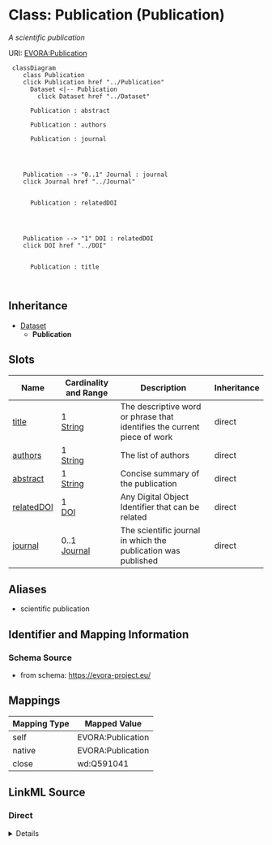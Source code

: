 

# Class: Publication (Publication)


_A scientific publication_





URI: [EVORA:Publication](https://evora-project.eu/Publication)






```mermaid
 classDiagram
    class Publication
    click Publication href "../Publication"
      Dataset <|-- Publication
        click Dataset href "../Dataset"
      
      Publication : abstract
        
      Publication : authors
        
      Publication : journal
        
          
    
    
    Publication --> "0..1" Journal : journal
    click Journal href "../Journal"

        
      Publication : relatedDOI
        
          
    
    
    Publication --> "1" DOI : relatedDOI
    click DOI href "../DOI"

        
      Publication : title
        
      
```





## Inheritance
* [Dataset](Dataset.md)
    * **Publication**



## Slots

| Name | Cardinality and Range | Description | Inheritance |
| ---  | --- | --- | --- |
| [title](title.md) | 1 <br/> [String](String.md) | The descriptive word or phrase that identifies the current piece of work | direct |
| [authors](authors.md) | 1 <br/> [String](String.md) | The list of authors | direct |
| [abstract](abstract.md) | 1 <br/> [String](String.md) | Concise summary of the publication | direct |
| [relatedDOI](relatedDOI.md) | 1 <br/> [DOI](DOI.md) | Any Digital Object Identifier that can be related | direct |
| [journal](journal.md) | 0..1 <br/> [Journal](Journal.md) | The scientific journal in which the publication was published | direct |







## Aliases


* scientific publication



## Identifier and Mapping Information







### Schema Source


* from schema: https://evora-project.eu/




## Mappings

| Mapping Type | Mapped Value |
| ---  | ---  |
| self | EVORA:Publication |
| native | EVORA:Publication |
| close | wd:Q591041 |







## LinkML Source

<!-- TODO: investigate https://stackoverflow.com/questions/37606292/how-to-create-tabbed-code-blocks-in-mkdocs-or-sphinx -->

### Direct

<details>
```yaml
name: Publication
description: A scientific publication
title: Publication
from_schema: https://evora-project.eu/
aliases:
- scientific publication
close_mappings:
- wd:Q591041
is_a: Dataset
slots:
- title
- authors
- abstract
- relatedDOI
- journal
slot_usage:
  title:
    name: title
    description: The descriptive word or phrase that identifies the current piece
      of work
    title: title
    comments:
    - 'The title of the item should be as short and descriptive as possible. E.g.
      for virus products it should basically be based on the following Pattern:

      "Virus name", "virus host type", "collection year", "country of collection"
      ex "suspected epidemiological origin", "genotype", "strain", "variant name or
      specific feature"'
    exact_mappings:
    - dct:title
    range: string
    required: true
    multivalued: false
  authors:
    name: authors
    description: The list of authors
    title: authors
    range: string
    required: true
    multivalued: false
  abstract:
    name: abstract
    description: Concise summary of the publication
    title: abstract
    range: string
    required: true
    multivalued: false
  relatedDOI:
    name: relatedDOI
    description: Any Digital Object Identifier that can be related
    title: DOI
    range: DOI
    required: true
    multivalued: false
  journal:
    name: journal
    description: The scientific journal in which the publication was published
    title: journal
    range: Journal
    required: false
    multivalued: false

```
</details>

### Induced

<details>
```yaml
name: Publication
description: A scientific publication
title: Publication
from_schema: https://evora-project.eu/
aliases:
- scientific publication
close_mappings:
- wd:Q591041
is_a: Dataset
slot_usage:
  title:
    name: title
    description: The descriptive word or phrase that identifies the current piece
      of work
    title: title
    comments:
    - 'The title of the item should be as short and descriptive as possible. E.g.
      for virus products it should basically be based on the following Pattern:

      "Virus name", "virus host type", "collection year", "country of collection"
      ex "suspected epidemiological origin", "genotype", "strain", "variant name or
      specific feature"'
    exact_mappings:
    - dct:title
    range: string
    required: true
    multivalued: false
  authors:
    name: authors
    description: The list of authors
    title: authors
    range: string
    required: true
    multivalued: false
  abstract:
    name: abstract
    description: Concise summary of the publication
    title: abstract
    range: string
    required: true
    multivalued: false
  relatedDOI:
    name: relatedDOI
    description: Any Digital Object Identifier that can be related
    title: DOI
    range: DOI
    required: true
    multivalued: false
  journal:
    name: journal
    description: The scientific journal in which the publication was published
    title: journal
    range: Journal
    required: false
    multivalued: false
attributes:
  title:
    name: title
    description: The descriptive word or phrase that identifies the current piece
      of work
    title: title
    comments:
    - 'The title of the item should be as short and descriptive as possible. E.g.
      for virus products it should basically be based on the following Pattern:

      "Virus name", "virus host type", "collection year", "country of collection"
      ex "suspected epidemiological origin", "genotype", "strain", "variant name or
      specific feature"'
    from_schema: https://evora-project.eu/
    exact_mappings:
    - dct:title
    rank: 1000
    alias: title
    owner: Publication
    domain_of:
    - Publication
    range: string
    required: true
    multivalued: false
  authors:
    name: authors
    description: The list of authors
    title: authors
    from_schema: https://evora-project.eu/
    rank: 1000
    alias: authors
    owner: Publication
    domain_of:
    - Publication
    range: string
    required: true
    multivalued: false
  abstract:
    name: abstract
    description: Concise summary of the publication
    title: abstract
    from_schema: https://evora-project.eu/
    rank: 1000
    alias: abstract
    owner: Publication
    domain_of:
    - Publication
    range: string
    required: true
    multivalued: false
  relatedDOI:
    name: relatedDOI
    description: Any Digital Object Identifier that can be related
    title: DOI
    from_schema: https://evora-project.eu/
    rank: 1000
    alias: relatedDOI
    owner: Publication
    domain_of:
    - Publication
    - ProductOrService
    range: DOI
    required: true
    multivalued: false
  journal:
    name: journal
    description: The scientific journal in which the publication was published
    title: journal
    from_schema: https://evora-project.eu/
    rank: 1000
    alias: journal
    owner: Publication
    domain_of:
    - Publication
    range: Journal
    required: false
    multivalued: false

```
</details>